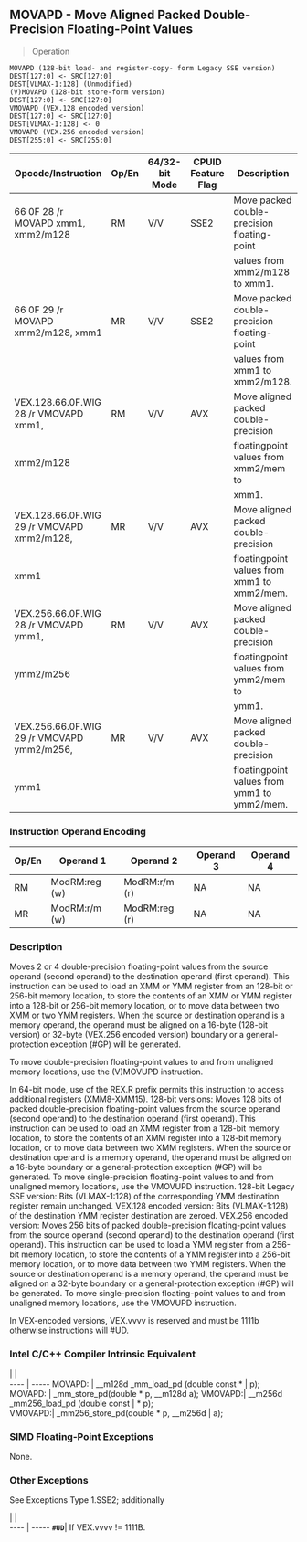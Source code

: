 ## MOVAPD - Move Aligned Packed Double-Precision Floating-Point Values

> Operation

``` slim
MOVAPD (128-bit load- and register-copy- form Legacy SSE version)
DEST[127:0] <- SRC[127:0]
DEST[VLMAX-1:128] (Unmodified)
(V)MOVAPD (128-bit store-form version)
DEST[127:0] <- SRC[127:0]
VMOVAPD (VEX.128 encoded version)
DEST[127:0] <- SRC[127:0]
DEST[VLMAX-1:128] <- 0
VMOVAPD (VEX.256 encoded version)
DEST[255:0] <- SRC[255:0]

```

 Opcode/Instruction                        | Op/En| 64/32-bit Mode| CPUID Feature Flag| Description                                
 ---  | --- | --- | --- | ---
 66 0F 28 /r MOVAPD xmm1, xmm2/m128        | RM   | V/V           | SSE2              | Move packed double-precision floating-point
                                           |      |               |                   | values from xmm2/m128 to xmm1.             
 66 0F 29 /r MOVAPD xmm2/m128, xmm1        | MR   | V/V           | SSE2              | Move packed double-precision floating-point
                                           |      |               |                   | values from xmm1 to xmm2/m128.             
 VEX.128.66.0F.WIG 28 /r VMOVAPD xmm1,     | RM   | V/V           | AVX               | Move aligned packed double-precision       
 xmm2/m128                                 |      |               |                   | floatingpoint values from xmm2/mem to      
                                           |      |               |                   | xmm1.                                      
 VEX.128.66.0F.WIG 29 /r VMOVAPD xmm2/m128,| MR   | V/V           | AVX               | Move aligned packed double-precision       
 xmm1                                      |      |               |                   | floatingpoint values from xmm1 to xmm2/mem.
 VEX.256.66.0F.WIG 28 /r VMOVAPD ymm1,     | RM   | V/V           | AVX               | Move aligned packed double-precision       
 ymm2/m256                                 |      |               |                   | floatingpoint values from ymm2/mem to      
                                           |      |               |                   | ymm1.                                      
 VEX.256.66.0F.WIG 29 /r VMOVAPD ymm2/m256,| MR   | V/V           | AVX               | Move aligned packed double-precision       
 ymm1                                      |      |               |                   | floatingpoint values from ymm1 to ymm2/mem.

### Instruction Operand Encoding
 Op/En| Operand 1    | Operand 2    | Operand 3| Operand 4
 ---  | --- | --- | --- | ---
 RM   | ModRM:reg (w)| ModRM:r/m (r)| NA       | NA       
 MR   | ModRM:r/m (w)| ModRM:reg (r)| NA       | NA       

### Description
Moves 2 or 4 double-precision floating-point values from the source operand
(second operand) to the destination operand (first operand). This instruction
can be used to load an XMM or YMM register from an 128-bit or 256-bit memory
location, to store the contents of an XMM or YMM register into a 128-bit or
256-bit memory location, or to move data between two XMM or two YMM registers.
When the source or destination operand is a memory operand, the operand must
be aligned on a 16-byte (128-bit version) or 32-byte (VEX.256 encoded version)
boundary or a general-protection exception (#GP) will be generated.

To move double-precision floating-point values to and from unaligned memory
locations, use the (V)MOVUPD instruction.

In 64-bit mode, use of the REX.R prefix permits this instruction to access additional
registers (XMM8-XMM15). 128-bit versions: Moves 128 bits of packed double-precision
floating-point values from the source operand (second operand) to the destination
operand (first operand). This instruction can be used to load an XMM register
from a 128-bit memory location, to store the contents of an XMM register into
a 128-bit memory location, or to move data between two XMM registers. When the
source or destination operand is a memory operand, the operand must be aligned
on a 16-byte boundary or a general-protection exception (#GP) will be generated.
To move single-precision floating-point values to and from unaligned memory
locations, use the VMOVUPD instruction. 128-bit Legacy SSE version: Bits (VLMAX-1:128)
of the corresponding YMM destination register remain unchanged. VEX.128 encoded
version: Bits (VLMAX-1:128) of the destination YMM register destination are
zeroed. VEX.256 encoded version: Moves 256 bits of packed double-precision floating-point
values from the source operand (second operand) to the destination operand (first
operand). This instruction can be used to load a YMM register from a 256-bit
memory location, to store the contents of a YMM register into a 256-bit memory
location, or to move data between two YMM registers. When the source or destination
operand is a memory operand, the operand must be aligned on a 32-byte boundary
or a general-protection exception (#GP) will be generated. To move single-precision
floating-point values to and from unaligned memory locations, use the VMOVUPD
instruction.

<aside class="notification">
In VEX-encoded versions, VEX.vvvv is reserved and must be 1111b otherwise
instructions will #UD.
</aside>



### Intel C/C++ Compiler Intrinsic Equivalent
   | |  
---- | -----
 MOVAPD: | __m128d _mm_load_pd (double const \* 
         | p);                                 
 MOVAPD: | _mm_store_pd(double \* p, __m128d a);
 VMOVAPD:| __m256d _mm256_load_pd (double const
         | \* p);                               
 VMOVAPD:| _mm256_store_pd(double \* p, __m256d 
         | a);                                 

### SIMD Floating-Point Exceptions
None.


### Other Exceptions
See Exceptions Type 1.SSE2; additionally

   | |  
---- | -----
 **``#UD``**| If VEX.vvvv != 1111B.
